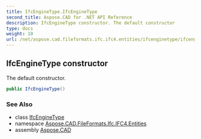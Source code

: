 ```yaml
---
title: IfcEngineType.IfcEngineType
second_title: Aspose.CAD for .NET API Reference
description: IfcEngineType constructor. The default constructor
type: docs
weight: 10
url: /net/aspose.cad.fileformats.ifc.ifc4.entities/ifcenginetype/ifcenginetype/
---
```

## IfcEngineType constructor

The default constructor.

```csharp
public IfcEngineType()
```

### See Also

* class [IfcEngineType](../)
* namespace [Aspose.CAD.FileFormats.Ifc.IFC4.Entities](../../ifcenginetype/)
* assembly [Aspose.CAD](../../../)


